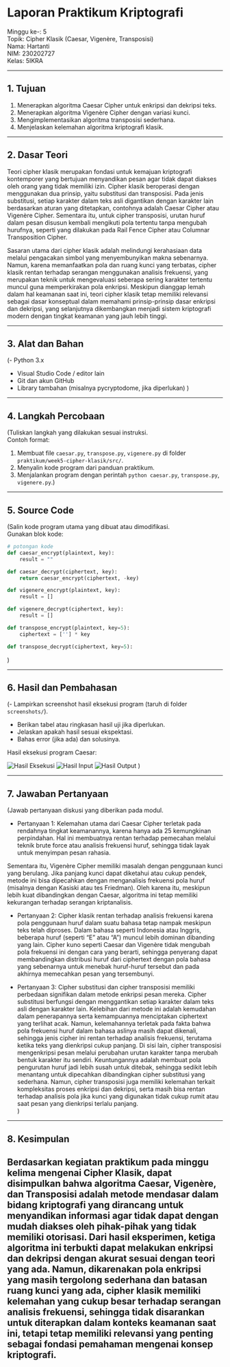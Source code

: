 # Laporan Praktikum Kriptografi
Minggu ke-: 5  
Topik: Cipher Klasik (Caesar, Vigenère, Transposisi)  
Nama: Hartanti  
NIM: 230202727  
Kelas: 5IKRA  

---

## 1. Tujuan
1. Menerapkan algoritma Caesar Cipher untuk enkripsi dan dekripsi teks.
2. Menerapkan algoritma Vigenère Cipher dengan variasi kunci.
3. Mengimplementasikan algoritma transposisi sederhana.
4. Menjelaskan kelemahan algoritma kriptografi klasik.

---

## 2. Dasar Teori
Teori cipher klasik merupakan fondasi untuk kemajuan kriptografi kontemporer yang bertujuan menyandikan pesan agar tidak dapat diakses oleh orang yang tidak memiliki izin. Cipher klasik beroperasi dengan menggunakan dua prinsip, yaitu substitusi dan transposisi. Pada jenis substitusi, setiap karakter dalam teks asli digantikan dengan karakter lain berdasarkan aturan yang ditetapkan, contohnya adalah Caesar Cipher atau Vigenère Cipher. Sementara itu, untuk cipher transposisi, urutan huruf dalam pesan disusun kembali mengikuti pola tertentu tanpa mengubah hurufnya, seperti yang dilakukan pada Rail Fence Cipher atau Columnar Transposition Cipher.

Sasaran utama dari cipher klasik adalah melindungi kerahasiaan data melalui pengacakan simbol yang menyembunyikan makna sebenarnya. Namun, karena memanfaatkan pola dan ruang kunci yang terbatas, cipher klasik rentan terhadap serangan menggunakan analisis frekuensi, yang merupakan teknik untuk mengevaluasi seberapa sering karakter tertentu muncul guna memperkirakan pola enkripsi. Meskipun dianggap lemah dalam hal keamanan saat ini, teori cipher klasik tetap memiliki relevansi sebagai dasar konseptual dalam memahami prinsip-prinsip dasar enkripsi dan dekripsi, yang selanjutnya dikembangkan menjadi sistem kriptografi modern dengan tingkat keamanan yang jauh lebih tinggi.

---

## 3. Alat dan Bahan
(- Python 3.x  
- Visual Studio Code / editor lain  
- Git dan akun GitHub  
- Library tambahan (misalnya pycryptodome, jika diperlukan)  )

---

## 4. Langkah Percobaan
(Tuliskan langkah yang dilakukan sesuai instruksi.  
Contoh format:
1. Membuat file `caesar.py`, `transpose.py`, `vigenere.py` di folder `praktikum/week5-cipher-klasik/src/`.
2. Menyalin kode program dari panduan praktikum.
3. Menjalankan program dengan perintah `python caesar.py`, `transpose.py`, `vigenere.py`.)

---

## 5. Source Code
(Salin kode program utama yang dibuat atau dimodifikasi.  
Gunakan blok kode:

```python
# potongan kode
def caesar_encrypt(plaintext, key):
    result = "" 

def caesar_decrypt(ciphertext, key):
    return caesar_encrypt(ciphertext, -key)

def vigenere_encrypt(plaintext, key):
    result = []

def vigenere_decrypt(ciphertext, key):
    result = []

def transpose_encrypt(plaintext, key=5):
    ciphertext = [''] * key

def transpose_decrypt(ciphertext, key=5):
```
)

---

## 6. Hasil dan Pembahasan
(- Lampirkan screenshot hasil eksekusi program (taruh di folder `screenshots/`).  
- Berikan tabel atau ringkasan hasil uji jika diperlukan.  
- Jelaskan apakah hasil sesuai ekspektasi.  
- Bahas error (jika ada) dan solusinya. 

Hasil eksekusi program Caesar:

![Hasil Eksekusi](screenshots/output.png)
![Hasil Input](screenshots/input.png)
![Hasil Output](screenshots/output.png)
)

---

## 7. Jawaban Pertanyaan
(Jawab pertanyaan diskusi yang diberikan pada modul.  
- Pertanyaan 1: Kelemahan utama dari Caesar Cipher terletak pada rendahnya tingkat keamanannya, karena hanya ada 25 kemungkinan perpindahan. Hal ini membuatnya rentan terhadap pemecahan melalui teknik brute force atau analisis frekuensi huruf, sehingga tidak layak untuk menyimpan pesan rahasia.

Sementara itu, Vigenère Cipher memiliki masalah dengan penggunaan kunci yang berulang. Jika panjang kunci dapat diketahui atau cukup pendek, metode ini bisa dipecahkan dengan menganalisis frekuensi pola huruf (misalnya dengan Kasiski atau tes Friedman). Oleh karena itu, meskipun lebih kuat dibandingkan dengan Caesar, algoritma ini tetap memiliki kekurangan terhadap serangan kriptanalisis.

- Pertanyaan 2: Cipher klasik rentan terhadap analisis frekuensi karena pola penggunaan huruf dalam suatu bahasa tetap nampak meskipun teks telah diproses. Dalam bahasa seperti Indonesia atau Inggris, beberapa huruf (seperti “E” atau “A”) muncul lebih dominan dibanding yang lain. Cipher kuno seperti Caesar dan Vigenère tidak mengubah pola frekuensi ini dengan cara yang berarti, sehingga penyerang dapat membandingkan distribusi huruf dari ciphertext dengan pola bahasa yang sebenarnya untuk menebak huruf-huruf tersebut dan pada akhirnya memecahkan pesan yang tersembunyi.

- Pertanyaan 3: Cipher substitusi dan cipher transposisi memiliki perbedaan signifikan dalam metode enkripsi pesan mereka. Cipher substitusi berfungsi dengan menggantikan setiap karakter dalam teks asli dengan karakter lain. Kelebihan dari metode ini adalah kemudahan dalam penerapannya serta kemampuannya menciptakan ciphertext yang terlihat acak. Namun, kelemahannya terletak pada fakta bahwa pola frekuensi huruf dalam bahasa aslinya masih dapat dikenali, sehingga jenis cipher ini rentan terhadap analisis frekuensi, terutama ketika teks yang dienkripsi cukup panjang. Di sisi lain, cipher transposisi mengenkripsi pesan melalui perubahan urutan karakter tanpa merubah bentuk karakter itu sendiri. Keuntungannya adalah membuat pola pengurutan huruf jadi lebih susah untuk ditebak, sehingga sedikit lebih menantang untuk dipecahkan dibandingkan cipher substitusi yang sederhana. Namun, cipher transposisi juga memiliki kelemahan terkait kompleksitas proses enkripsi dan dekripsi, serta masih bisa rentan terhadap analisis pola jika kunci yang digunakan tidak cukup rumit atau saat pesan yang dienkripsi terlalu panjang.  
)
---

## 8. Kesimpulan

Berdasarkan kegiatan praktikum pada minggu kelima mengenai Cipher Klasik, dapat disimpulkan bahwa algoritma Caesar, Vigenère, dan Transposisi adalah metode mendasar dalam bidang kriptografi yang dirancang untuk menyandikan informasi agar tidak dapat dengan mudah diakses oleh pihak-pihak yang tidak memiliki otorisasi. Dari hasil eksperimen, ketiga algoritma ini terbukti dapat melakukan enkripsi dan dekripsi dengan akurat sesuai dengan teori yang ada. Namun, dikarenakan pola enkripsi yang masih tergolong sederhana dan batasan ruang kunci yang ada, cipher klasik memiliki kelemahan yang cukup besar terhadap serangan analisis frekuensi, sehingga tidak disarankan untuk diterapkan dalam konteks keamanan saat ini, tetapi tetap memiliki relevansi yang penting sebagai fondasi pemahaman mengenai konsep kriptografi.
---



